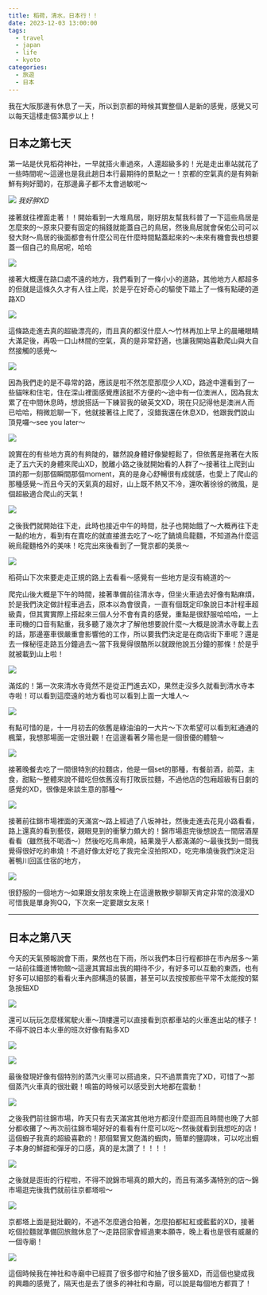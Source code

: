 ```yaml
---
title: 稻荷，清水，日本行！！
date: 2023-12-03 13:00:00
tags: 
  - travel
  - japan
  - life
  - kyoto
categories:
  - 旅遊
  - 日本
---
```


我在大阪那邊有休息了一天，所以到京都的時候其實整個人是新的感覺，感覺又可以每天這樣走個3萬步以上！

## 日本之第七天
第一站是伏見稻荷神社，一早就搭火車過來，人還超級多的！光是走出車站就花了一些時間呢～這邊也是我此趟日本行最期待的景點之一！京都的空氣真的是有夠新鮮有夠好聞的，在那邊鼻子都不太會過敏呢～

![](images/2023-12-03稻荷，清水，日本行！！/1_IS2l1v3yP_dFkwoKQlVNbw.webp)
*我好胖XD*

接著就往裡面走著！！開始看到一大堆鳥居，剛好朋友幫我科普了一下這些鳥居是怎麼來的～原來只要有固定的捐錢就能蓋自己的鳥居，然後鳥居就會保佑公司可以發大財～鳥居的後面都會有什麼公司在什麼時間點蓋起來的～未來有機會我也想要蓋一個自己的鳥居呢，哈哈

![](images/2023-12-03稻荷，清水，日本行！！/1_eR2pNhdqLPo6LY74XgYqEA.webp)

接著大概還在路口處不遠的地方，我們看到了一條小小的道路，其他地方人都超多的但就是這條久久才有人往上爬，於是乎在好奇心的驅使下踏上了一條有點硬的道路XD

![](images/2023-12-03稻荷，清水，日本行！！/1_LIX6n5oe1To2QHHMl8REqg.webp)

這條路走進去真的超級漂亮的，而且真的都沒什麼人～竹林再加上早上的晨曦眼睛大滿足後，再吸一口山林間的空氣，真的是非常舒適，也讓我開始喜歡爬山與大自然接觸的感覺～

![](images/2023-12-03稻荷，清水，日本行！！/1_R83jG9L-W5XuUejP3V6-UA.webp)

因為我們走的是不尋常的路，應該是啦不然怎麼那麼少人XD，路途中還看到了一些貓咪和住宅，住在深山裡面感覺應該挺不方便的～途中有一位澳洲人，因為我太累了在中間休息時，想說搭話一下練習我的破英文XD，現在只記得他是澳洲人而已哈哈，稍微尬聊一下，他就接著往上爬了，沒錯我還在休息XD，他跟我們說山頂見囉～see you later～

![](images/2023-12-03稻荷，清水，日本行！！/1_isARRMpks4YMXNqOAxH7bA.webp)

說實在的有些地方真的有夠陡的，雖然說身體好像變輕鬆了，但依舊是拖著在大阪走了五六天的身體來爬山XD，脫離小路之後就開始看的人群了～接著往上爬到山頂的那一刻那個瞬間那個moment，真的是身心舒暢很有成就感，也愛上了爬山的那種感覺～而且今天的天氣真的超好，山上既不熱又不冷，還吹著徐徐的微風，是個超級適合爬山的天氣！

![](images/2023-12-03稻荷，清水，日本行！！/1_0TRF5K0ijImxvHieMOVd5g.webp)

之後我們就開始往下走，此時也接近中午的時間，肚子也開始餓了～大概再往下走一點的地方，看到有在賣吃的就直接進去吃了～吃了鍋燒烏龍麵，不知道為什麼這碗烏龍麵格外的美味！吃完出來後看到了一覽京都的美景～

![](images/2023-12-03稻荷，清水，日本行！！/1_tBJHPEj95XAk9BBwksMhEQ.webp)

稻荷山下次來要走走正規的路上去看看～感覺有一些地方是沒有繞道的～

爬完山後大概是下午的時間，接著準備前往清水寺，但坐火車過去好像有點麻煩，於是我們決定做計程車過去，原本以為會很貴，一直有個既定印象說日本計程車超級貴，但其實實際上搭起來三個人分不會有貴的感覺，重點是很舒服哈哈哈，一上車司機的口音有點重，我多聽了幾次才了解他想要說什麼～大概是說清水寺載上去的話，那邊塞車很嚴重會影響他的工作，所以要我們決定是在商店街下車呢？還是去一條秘徑走路五分鐘過去～當下我覺得很酷所以就跟他說五分鐘的那條！於是乎就被載到山上啦！

![](images/2023-12-03稻荷，清水，日本行！！/1_Z1-nAinf-MawkGeWW6s85Q.webp)

滿炫的！第一次來清水寺竟然不是從正門進去XD，果然走沒多久就看到清水寺本寺啦！可以看到這麼遠的地方看也可以看到上面一大堆人～

![](images/2023-12-03稻荷，清水，日本行！！/1_9NBWhR0N08p6WI8ubkisCg.webp)

有點可惜的是，十一月初去的依舊是綠油油的一大片～下次希望可以看到紅通通的楓葉，我想那場面一定很壯觀！在這邊看著夕陽也是一個很優的體驗～

![](images/2023-12-03稻荷，清水，日本行！！/1_LJZifWRIITNoElzAxCka9w.webp)

接著晚餐去吃了一間很特別的拉麵店，他是一個set的那種，有餐前酒，前菜，主食，甜點～整體來說不錯吃但依舊沒有打敗辰拉麵，不過他店的包廂超級有日劇的感覺的XD，很像是來談生意的那種～

![](images/2023-12-03稻荷，清水，日本行！！/1_-mOQJVRuXsUyzlNIIpTsOw.webp)

接著前往錦市場裡面的天滿宮～路上經過了八坂神社，然後走進去花見小路看看，路上還真的看到藝伎，親眼見到的衝擊力頗大的！錦市場逛完後想說去一間居酒屋看看（雖然我不喝酒～）然後吃吃鳥串燒，結果幾乎人都滿滿的～最後找到一間我覺得很好吃的串燒！不過好像太好吃了我完全沒拍照XD，吃完串燒後我們決定沿著鴨川回區住宿的地方，

![](images/2023-12-03稻荷，清水，日本行！！/1_PDZohp3l5L24pLzajrOZ6Q.webp)

很舒服的一個地方～如果跟女朋友來晚上在這邊散散步聊聊天肯定非常的浪漫XD可惜我是單身狗QQ，下次來一定要跟女友來！

---

## 日本之第八天
今天的天氣預報說會下雨，果然也在下雨，所以我們本日行程都排在市內居多～第一站前往鐵道博物館～這邊其實超出我的期待不少，有好多可以互動的東西，也有好多可以細部的看看火車內部構造的裝置，甚至可以去按按那些平常不太能按的緊急按鈕XD

![](images/2023-12-03稻荷，清水，日本行！！/1_WHfZjGFEpckp6RUe70q4UA.webp)

還可以玩玩怎麼樣駕駛火車～頂樓還可以直接看到京都車站的火車進出站的樣子！不得不說日本火車的班次好像有點多XD

![](images/2023-12-03稻荷，清水，日本行！！/1_FpiTgAXDpYVTMTti6wlqwQ.webp)

![](images/2023-12-03稻荷，清水，日本行！！/1_saqmsjzytS_DkwUpWHfchw.webp)

最後發現好像有個特別的蒸汽火車可以搭過來，只不過票賣完了XD，可惜了～那個蒸汽火車真的很壯觀！鳴笛的時候可以感受到大地都在震動！

![](images/2023-12-03稻荷，清水，日本行！！/1_m7k6CeWGis_Fp_YTrEGUWg.webp)

之後我們前往錦市場，昨天只有去天滿宮其他地方都沒什麼逛而且時間也晚了大部分都收攤了～再次前往錦市場好好的看看有什麼可以吃～然後就看到我想吃的店！這個蝦子我真的超級喜歡的！那個緊實又飽滿的蝦肉，簡單的鹽調味，可以吃出蝦子本身的鮮甜和彈牙的口感，真的是太讚了！！！！

![](images/2023-12-03稻荷，清水，日本行！！/1_E46GYJm9mKBkCxijGOpsqQ.webp)

之後就是逛街的行程啦，不得不說錦市場真的頗大的，而且有滿多滿特別的店～錦市場逛完後我們就前往京都塔啦～

![](images/2023-12-03稻荷，清水，日本行！！/1_-ggyH9SLIaoRJQWm2rcD4w.webp)

京都塔上面是挺壯觀的，不過不怎麼適合拍著，怎麼拍都紅紅或藍藍的XD，接著吃個拉麵就準備回旅館休息了～走路回家會經過東本願寺，晚上看也是很有威嚴的一個寺廟！

![](images/2023-12-03稻荷，清水，日本行！！/1_nd1JOLZPxtcCEhBtwk8ERg.webp)

這個時候我在神社和寺廟中已經買了很多御守和抽了很多籤XD，而這個也變成我的興趣的感覺了，隔天也是去了很多的神社和寺廟，可以說是每個地方都買了！

